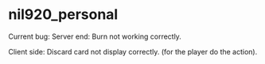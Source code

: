# nil920_personal

Current bug:
Server end:
    Burn not working correctly.
    
Client side:
    Discard card not display correctly. (for the player do the action).
